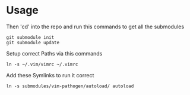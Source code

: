# Usage

Then 'cd' into the repo and run this commands to get all the submodules

    git submodule init
    git submodule update

Setup correct Paths via this commands

    ln -s ~/.vim/vimrc ~/.vimrc

Add these Symlinks to run it correct

    ln -s submodules/vim-pathogen/autoload/ autoload